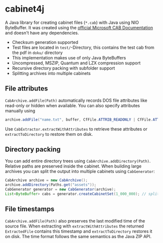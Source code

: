 # cabinet4j

A Java library for creating cabinet files (`*.cab`) with Java using NIO ByteBuffer. 
It was created using the [official Microsoft CAB Documentation](docu/%5BMS-CAB%5D.pdf) and doesn't have any dependencies.

- Checksum generation supported
- Test files are located in `test/`-Directory, this contains the test cab from the pdf in `doku/` directory
- This implementation makes use of only Java ByteBuffers
- Uncompressed, MSZIP, Quantum and LZX compression support
- Recursive directory packing with subfolder support
- Splitting archives into multiple cabinets

## File attributes

`CabArchive.addFile(Path)` automatically records DOS file attributes like read-only or hidden when available. You can also specify attributes manually using

```java
archive.addFile("name.txt", buffer, CfFile.ATTRIB_READONLY | CfFile.ATTRIB_HIDDEN);
```

Use `CabExtractor.extractWithAttributes` to retrieve these attributes or
`extractToDirectory` to restore them on disk.

## Directory packing

You can add entire directory trees using `CabArchive.addDirectory(Path)`. Relative
paths are preserved inside the cabinet. When building large archives you can
split the output into multiple cabinets using `CabGenerator`:

```java
CabArchive archive = new CabArchive();
archive.addDirectory(Paths.get("assets"));
CabGenerator generator = new CabGenerator(archive);
List<ByteBuffer> cabs = generator.createCabinetSet(1_000_000); // split after 1 MB
```

## File timestamps

`CabArchive.addFile(Path)` also preserves the last modified time of the source
file. When extracting with `extractWithAttributes` the returned
`ExtractedFile` contains this timestamp and `extractToDirectory` restores it on
disk. The time format follows the same semantics as the Java ZIP API.